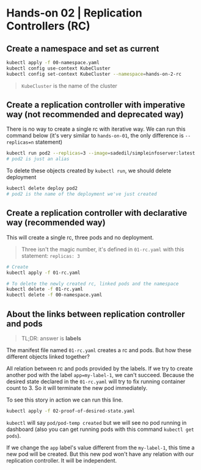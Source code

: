 # Hands-on 02 | Replication Controllers (RC)

## Create a namespace and set as current

```bash
kubectl apply -f 00-namespace.yaml
kubectl config use-context KubeCluster
kubectl config set-context KubeCluster --namespace=hands-on-2-rc
```

> `KubeCluster` is the name of the cluster

## Create a replication controller with imperative way (not recommended and deprecated way)

There is no way to create a single rc with iterative way. We can run this command below (it's very similar to `hands-on-01`, the only difference is `--replicas=n` statement)

```bash
kubectl run pod2 --replicas=3 --image=sadedil/simpleinfoserver:latest
# pod2 is just an alias
```

To delete these objects created by `kubectl run`, we should delete deployment

```bash
kubectl delete deploy pod2
# pod2 is the name of the deployment we've just created
```

## Create a replication controller with declarative way (recommended way)

This will create a single rc, three pods and no deployment.

> Three isn't the magic number, it's defined in `01-rc.yaml` with this statement: `replicas: 3`
```bash
# Create
kubectl apply -f 01-rc.yaml

# To delete the newly created rc, linked pods and the namespace
kubectl delete -f 01-rc.yaml
kubectl delete -f 00-namespace.yaml
```

## About the links between replication controller and pods

>TL;DR: answer is **labels**

The manifest file named `01-rc.yaml` creates a rc and pods. But how these different objects linked together?

All relation between rc and pods provided by the labels. If we try to create another pod with the label `app=my-label-1`, we can't succeed. Because the desired state declared in the `01-rc.yaml` will try to fix running container count to 3. So it will terminate the new pod immediately.

To see this story in action we can run this line.
```bash
kubectl apply -f 02-proof-of-desired-state.yaml
```

`kubectl` will say `pod/pod-temp created` but we will see no pod running in dashboard (also you can get running pods with this command `kubectl get pods`).

If we change the `app` label's value different from the `my-label-1`, this time a new pod will be created. But this new pod won't have any relation with our replication controller. It will be independent.